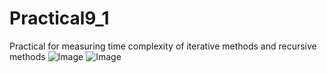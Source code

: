 # Practical9_1
Practical for measuring time complexity of iterative methods and recursive methods 
![Image](https://github.com/user-attachments/assets/4894b599-a0a1-4a50-9ff5-2133fbc67452)
![Image](https://github.com/user-attachments/assets/d0c2df9c-651d-41af-8f74-1f6dac5a2fc6)
